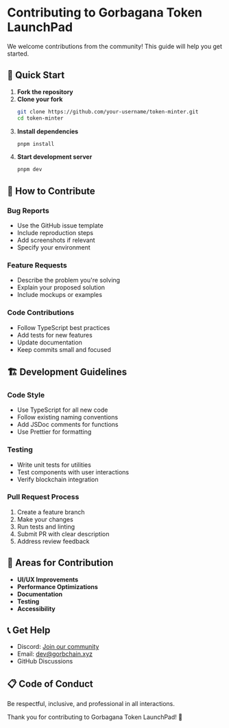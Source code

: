 # Contributing to Gorbagana Token LaunchPad

We welcome contributions from the community! This guide will help you get started.

## 🚀 Quick Start

1. **Fork the repository**
2. **Clone your fork**
   ```bash
   git clone https://github.com/your-username/token-minter.git
   cd token-minter
   ```
3. **Install dependencies**
   ```bash
   pnpm install
   ```
4. **Start development server**
   ```bash
   pnpm dev
   ```

## 📝 How to Contribute

### Bug Reports
- Use the GitHub issue template
- Include reproduction steps
- Add screenshots if relevant
- Specify your environment

### Feature Requests
- Describe the problem you're solving
- Explain your proposed solution
- Include mockups or examples

### Code Contributions
- Follow TypeScript best practices
- Add tests for new features
- Update documentation
- Keep commits small and focused

## 🏗️ Development Guidelines

### Code Style
- Use TypeScript for all new code
- Follow existing naming conventions
- Add JSDoc comments for functions
- Use Prettier for formatting

### Testing
- Write unit tests for utilities
- Test components with user interactions
- Verify blockchain integration

### Pull Request Process
1. Create a feature branch
2. Make your changes
3. Run tests and linting
4. Submit PR with clear description
5. Address review feedback

## 🎯 Areas for Contribution

- **UI/UX Improvements**
- **Performance Optimizations**
- **Documentation**
- **Testing**
- **Accessibility**

## 📞 Get Help

- Discord: [Join our community](https://discord.gg/gorbchain)
- Email: dev@gorbchain.xyz
- GitHub Discussions

## 📋 Code of Conduct

Be respectful, inclusive, and professional in all interactions.

Thank you for contributing to Gorbagana Token LaunchPad! 🎉 